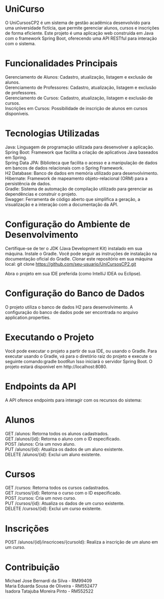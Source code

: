 # UniCurso

O UniCursosCP2 é um sistema de gestão acadêmica desenvolvido para uma universidade fictícia, que permite gerenciar alunos, cursos e inscrições de forma eficiente. Este projeto é uma aplicação web construída em Java com o framework Spring Boot, oferecendo uma API RESTful para interação com o sistema.

# Funcionalidades Principais
Gerenciamento de Alunos: Cadastro, atualização, listagem e exclusão de alunos. <br>
Gerenciamento de Professores: Cadastro, atualização, listagem e exclusão de professores. <br>
Gerenciamento de Cursos: Cadastro, atualização, listagem e exclusão de cursos. <br>
Inscrições em Cursos: Possibilidade de inscrição de alunos em cursos disponíveis. <br>

# Tecnologias Utilizadas
Java: Linguagem de programação utilizada para desenvolver a aplicação. <br>
Spring Boot: Framework que facilita a criação de aplicativos Java baseados em Spring. <br>
Spring Data JPA: Biblioteca que facilita o acesso e a manipulação de dados em bancos de dados relacionais com o Spring Framework. <br>
H2 Database: Banco de dados em memória utilizado para desenvolvimento. <br>
Hibernate: Framework de mapeamento objeto-relacional (ORM) para a persistência de dados. <br>
Gradle: Sistema de automação de compilação utilizado para gerenciar as dependências e construir o projeto. <br>
Swagger: Ferramenta de código aberto que simplifica a geração, a visualização e a interação com a documentação da API. 

# Configuração do Ambiente de Desenvolvimento

Certifique-se de ter o JDK (Java Development Kit) instalado em sua máquina.
Instale o Gradle. Você pode seguir as instruções de instalação na documentação oficial do Gradle.
Clonar este repositório em sua máquina local: git clone https://github.com/seu-usuario/UniCursosCP2.git

Abra o projeto em sua IDE preferida (como IntelliJ IDEA ou Eclipse).

# Configuração do Banco de Dados
O projeto utiliza o banco de dados H2 para desenvolvimento. A configuração do banco de dados pode ser encontrada no arquivo application.properties.

# Executando o Projeto
Você pode executar o projeto a partir de sua IDE, ou usando o Gradle. Para executar usando o Gradle, vá para o diretório raiz do projeto e execute o seguinte comando:gradle bootRun
Isso iniciará o servidor Spring Boot. O projeto estará disponível em http://localhost:8080.

# Endpoints da API
A API oferece endpoints para interagir com os recursos do sistema:

# Alunos

GET /alunos: Retorna todos os alunos cadastrados. <br> 
GET /alunos/{id}: Retorna o aluno com o ID especificado. <br> 
POST /alunos: Cria um novo aluno. <br> 
PUT /alunos/{id}: Atualiza os dados de um aluno existente. <br> 
DELETE /alunos/{id}: Exclui um aluno existente. <br> 

# Cursos

GET /cursos: Retorna todos os cursos cadastrados. <br> 
GET /cursos/{id}: Retorna o curso com o ID especificado. <br> 
POST /cursos: Cria um novo curso. <br> 
PUT /cursos/{id}: Atualiza os dados de um curso existente. <br> 
DELETE /cursos/{id}: Exclui um curso existente. <br> 

# Inscrições

POST /alunos/{id}/inscricoes/{cursoId}: Realiza a inscrição de um aluno em um curso.

# Contribuição

Michael Jose Bernardi da Silva - RM99409 <br>
Maria Eduarda Sousa de Oliveira - RM552477 <br>
Isadora Tatajuba Moreira Pinto - RM552522 <br>

